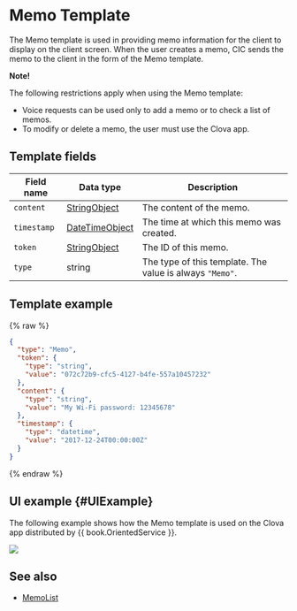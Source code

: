 # Memo Template
The Memo template is used in providing memo information for the client to display on the client screen.  When the user creates a memo, CIC sends the memo to the client in the form of the Memo template.

<div class="note">
<p><strong>Note!</strong></p>
<p>The following restrictions apply when using the Memo template:</p>
<ul>
  <li>Voice requests can be used only to add a memo or to check a list of memos.</li>
  <li>To modify or delete a memo, the user must use the Clova app.</li>
</ul>
</div>

## Template fields

| Field name       | Data type    | Description                     |
|---------------|---------|-----------------------------|
| `content`     | [StringObject](/CIC/References/ContentTemplates/Shared_Objects.md#StringObject)     | The content of the memo.  |
| `timestamp`   | [DateTimeObject](/CIC/References/ContentTemplates/Shared_Objects.md#DateTimeObject) | The time at which this memo was created. |
| `token`       | [StringObject](/CIC/References/ContentTemplates/Shared_Objects.md#StringObject)     | The ID of this memo.  |
| `type`        | string                                                                              | The type of this template. The value is always `"Memo"`.             |

## Template example

{% raw %}

```json
{
  "type": "Memo",
  "token": {
    "type": "string",
    "value": "072c72b9-cfc5-4127-b4fe-557a10457232"
  },
  "content": {
    "type": "string",
    "value": "My Wi-Fi password: 12345678"
  },
  "timestamp": {
    "type": "datetime",
    "value": "2017-12-24T00:00:00Z"
  }
}
```

{% endraw %}

## UI example {#UIExample}

The following example shows how the Memo template is used on the Clova app distributed by {{ book.OrientedService }}.

![](/CIC/Resources/Images/Content_Template-Memo.png)

## See also
* [MemoList](/CIC/References/ContentTemplates/MemoList.md)
